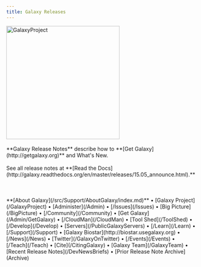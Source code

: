```yaml
---
title: Galaxy Releases
---
```


<div class='left'><a href='http://getgalaxy.org'><img src='/Images/Logos/GalaxyNewLogo_GalaxyProject_Trans.png' alt='GalaxyProject' width="300" /></a></div>


<br />
**Galaxy Release Notes** describe how to **[Get Galaxy](http://getgalaxy.org)** and What's New.
<br /><br />
See all release notes at **[Read the Docs](http://galaxy.readthedocs.org/en/master/releases/15.05_announce.html).**
<br /><br /><br /><br />
**[About Galaxy](/src/Support/AboutGalaxy/index.md)** • [Galaxy Project](/GalaxyProject) • [Administer](/Admin) • [/Issues](/Issues) • [Big Picture](/BigPicture) • [/Community](/Community) • [Get Galaxy](/Admin/GetGalaxy) • [/CloudMan](/CloudMan) • [Tool Shed](/ToolShed) • [/Develop](/Develop) • [Servers](/PublicGalaxyServers) • [/Learn](/Learn) • [/Support](/Support) • [Galaxy Biostar](http://biostar.usegalaxy.org) • [/News](/News) • [Twitter](/GalaxyOnTwitter) • [/Events](/Events) • [/Teach](/Teach) • [Cite](/CitingGalaxy) • [Galaxy Team](/GalaxyTeam) • [Recent Release Notes](/DevNewsBriefs) • [Prior Release Note Archive](Archive)
<br /><br />
<div class='newsItemList'>
 

